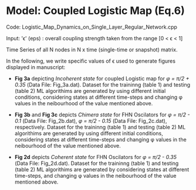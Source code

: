 # Model: Coupled Logistic Map (Eq.6)

Code: Logistic_Map_Dynamics_on_Single_Layer_Regular_Network.cpp

Input:   'ϵ' (eps)  : overall coupling strength taken from the range [0 < ϵ < 1]

Time Series of all N nodes in N x time (single-time or snapshot) matrix. 

In the following, we write specific values of ϵ used to generate figures displayed in manuscript:

* **Fig 3a** depicting *Incoherent state* for coupled Logistic map for *φ = π/2 + 0.35* (Data File: Fig_3a.dat). Dataset for the traininng (table 1) and testing (table 2) ML algorithims are generated by using different initial conditions, considering states at different time-steps and changing φ values in the neibourhood of the value mentioned above.

* **Fig 3b** and **Fig 3c** depicts *Chimera state* for FHN Oscilators for *φ = π/2 - 0.1* (Data File: Fig_2b.dat), *φ = π/2 - 0.15* (Data File: Fig_2c.dat), respectively. Dataset for the traininng (table 1) and testing (table 2) ML algorithims are generated by using different initial conditions, considering states at different time-steps and changing φ values in the neibourhood of the value mentioned above.

* **Fig 2d** depicts *Coherent state* for FHN Oscilators for *φ = π/2 - 0.35* (Data File: Fig_2d.dat). Dataset for the traininng (table 1) and testing (table 2) ML algorithims are generated by considering states at different time-steps, and changing φ values in the neibourhood of the value mentioned above.

